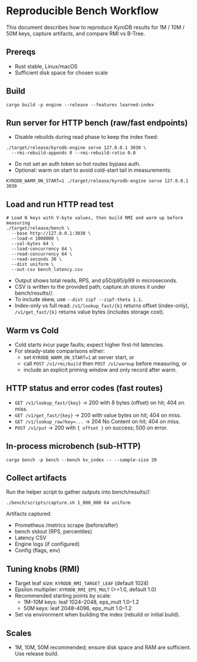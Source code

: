 # Reproducible Bench Workflow

This document describes how to reproduce KyroDB results for 1M / 10M / 50M keys, capture artifacts, and compare RMI vs B-Tree.

## Prereqs
- Rust stable, Linux/macOS
- Sufficient disk space for chosen scale

## Build
```
cargo build -p engine --release --features learned-index
```

## Run server for HTTP bench (raw/fast endpoints)
- Disable rebuilds during read phase to keep the index fixed:
```
./target/release/kyrodb-engine serve 127.0.0.1 3030 \
  --rmi-rebuild-appends 0 --rmi-rebuild-ratio 0.0
```
- Do not set an auth token so hot routes bypass auth.
- Optional: warm on start to avoid cold-start tail in measurements:
```
KYRODB_WARM_ON_START=1 ./target/release/kyrodb-engine serve 127.0.0.1 3030
```

## Load and run HTTP read test
```
# Load N keys with V-byte values, then build RMI and warm up before measuring
./target/release/bench \
  --base http://127.0.0.1:3030 \
  --load-n 1000000 \
  --val-bytes 64 \
  --load-concurrency 64 \
  --read-concurrency 64 \
  --read-seconds 30 \
  --dist uniform \
  --out-csv bench_latency.csv
```
- Output shows total reads, RPS, and p50/p95/p99 in microseconds.
- CSV is written to the provided path; capture.sh stores it under bench/results/<commit>/.
- To include skew, use `--dist zipf --zipf-theta 1.1`.
- Index-only vs full read: `/v1/lookup_fast/{k}` returns offset (index-only), `/v1/get_fast/{k}` returns value bytes (includes storage cost).

## Warm vs Cold
- Cold starts incur page faults; expect higher first-hit latencies.
- For steady-state comparisons either:
  - set `KYRODB_WARM_ON_START=1` at server start, or
  - call `POST /v1/rmi/build` then `POST /v1/warmup` before measuring, or
  - include an explicit priming window and only record after warm.

## HTTP status and error codes (fast routes)
- `GET /v1/lookup_fast/{key}` → 200 with 8 bytes (offset) on hit; 404 on miss.
- `GET /v1/get_fast/{key}` → 200 with value bytes on hit; 404 on miss.
- `GET /v1/lookup_raw?key=...` → 204 No Content on hit; 404 on miss.
- `POST /v1/put` → 200 with `{ offset }` on success; 500 on error.

## In-process microbench (sub-HTTP)
```
cargo bench -p bench --bench kv_index -- --sample-size 20
```

## Collect artifacts
Run the helper script to gather outputs into bench/results/<commit>/:
```
./bench/scripts/capture.sh 1_000_000 64 uniform
```
Artifacts captured:
- Prometheus /metrics scrape (before/after)
- bench stdout (RPS, percentiles)
- Latency CSV
- Engine logs (if configured)
- Config (flags, env)

## Tuning knobs (RMI)
- Target leaf size: `KYRODB_RMI_TARGET_LEAF` (default 1024)
- Epsilon multiplier: `KYRODB_RMI_EPS_MULT` (>=1.0, default 1.0)
- Recommended starting points by scale:
  - 1M–10M keys: leaf 1024–2048, eps_mult 1.0–1.2
  - 50M keys: leaf 2048–4096, eps_mult 1.0–1.2
- Set via environment when building the index (rebuild or initial build).

## Scales
- 1M, 10M, 50M recommended; ensure disk space and RAM are sufficient. Use release build.
